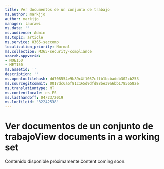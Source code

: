 ```yaml
---
title: Ver documentos de un conjunto de trabajo
ms.author: markjjo
author: markjjo
manager: laurawi
ms.date: ''
ms.audience: Admin
ms.topic: article
ms.service: O365-seccomp
localization_priority: Normal
ms.collection: M365-security-compliance
search.appverid:
- MOE150
- MET150
ms.assetid: ''
description: ''
ms.openlocfilehash: dd708554e9b89c8f1057cffb1bcbaddb302cb253
ms.sourcegitcommit: 0017dc6a5f81c165d9dfd88be39a6bb17856582e
ms.translationtype: MT
ms.contentlocale: es-ES
ms.lasthandoff: 04/23/2019
ms.locfileid: "32242538"
---
```

# <a name="view-documents-in-a-working-set"></a><span data-ttu-id="b6c12-102">Ver documentos de un conjunto de trabajo</span><span class="sxs-lookup"><span data-stu-id="b6c12-102">View documents in a working set</span></span>

<span data-ttu-id="b6c12-103">Contenido disponible próximamente.</span><span class="sxs-lookup"><span data-stu-id="b6c12-103">Content coming soon.</span></span>